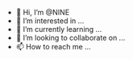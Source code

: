 - 👋 Hi, I’m @NINE
- 👀 I’m interested in ...
- 🌱 I’m currently learning ...
- 💞️ I’m looking to collaborate on ...
- 📫 How to reach me ...

<!---
Jileshaonian/Jileshaonian is a ✨ special ✨ repository because its `README.md` (this file) appears on your GitHub profile.
You can click the Preview link to take a look at your changes.
--->
